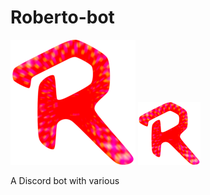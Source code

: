 # Roberto-bot

![Roberto icon](icon.png)
<img src="icon.png" alt="drawing" width="100"/>

A Discord bot with various

